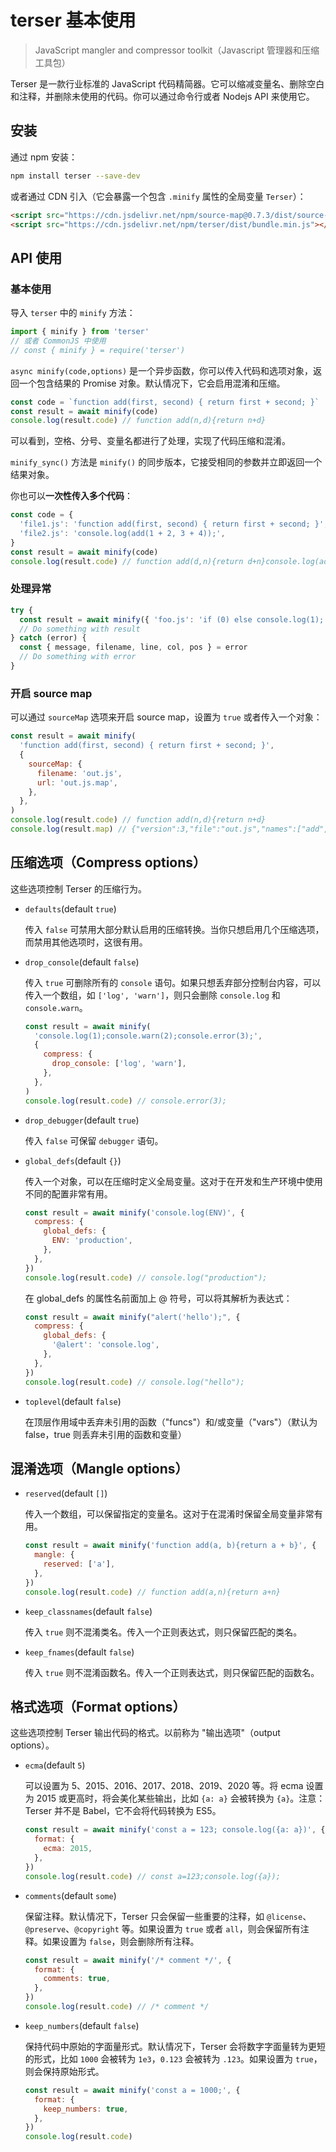 # terser 基本使用

> JavaScript mangler and compressor toolkit（Javascript 管理器和压缩工具包）

Terser 是一款行业标准的 JavaScript 代码精简器。它可以缩减变量名、删除空白和注释，并删除未使用的代码。你可以通过命令行或者 Nodejs API 来使用它。

## 安装

通过 npm 安装：

```bash
npm install terser --save-dev
```

或者通过 CDN 引入（它会暴露一个包含 `.minify` 属性的全局变量 `Terser`）：

```html
<script src="https://cdn.jsdelivr.net/npm/source-map@0.7.3/dist/source-map.js"></script>
<script src="https://cdn.jsdelivr.net/npm/terser/dist/bundle.min.js"></script>
```

## API 使用

### 基本使用

导入 `terser` 中的 `minify` 方法：

```javascript
import { minify } from 'terser'
// 或者 CommonJS 中使用
// const { minify } = require('terser')
```

`async minify(code,options)` 是一个异步函数，你可以传入代码和选项对象，返回一个包含结果的 Promise 对象。默认情况下，它会启用混淆和压缩。

```javascript
const code = `function add(first, second) { return first + second; }`
const result = await minify(code)
console.log(result.code) // function add(n,d){return n+d}
```

可以看到，空格、分号、变量名都进行了处理，实现了代码压缩和混淆。

`minify_sync()` 方法是 `minify()` 的同步版本，它接受相同的参数并立即返回一个结果对象。

你也可以**一次性传入多个代码**：

```javascript
const code = {
  'file1.js': 'function add(first, second) { return first + second; }',
  'file2.js': 'console.log(add(1 + 2, 3 + 4));',
}
const result = await minify(code)
console.log(result.code) // function add(d,n){return d+n}console.log(add(3,7));
```

### 处理异常

```javascript
try {
  const result = await minify({ 'foo.js': 'if (0) else console.log(1);' })
  // Do something with result
} catch (error) {
  const { message, filename, line, col, pos } = error
  // Do something with error
}
```

### 开启 source map

可以通过 `sourceMap` 选项来开启 source map，设置为 `true` 或者传入一个对象：

```javascript
const result = await minify(
  'function add(first, second) { return first + second; }',
  {
    sourceMap: {
      filename: 'out.js',
      url: 'out.js.map',
    },
  },
)
console.log(result.code) // function add(n,d){return n+d}
console.log(result.map) // {"version":3,"file":"out.js","names":["add","first","second"],"sources":["0"],"mappings":"AAAA,SAASA,IAAIC,EAAOC,GAAU,OAAOD,EAAQC,CAAQ"}
```

## 压缩选项（Compress options）

这些选项控制 Terser 的压缩行为。

- `defaults`(default `true`)

  传入 `false` 可禁用大部分默认启用的压缩转换。当你只想启用几个压缩选项，而禁用其他选项时，这很有用。

- `drop_console`(default `false`)

  传入 `true` 可删除所有的 `console` 语句。如果只想丢弃部分控制台内容，可以传入一个数组，如 `['log', 'warn']`，则只会删除 `console.log` 和 `console.warn`。

  ```javascript
  const result = await minify(
    'console.log(1);console.warn(2);console.error(3);',
    {
      compress: {
        drop_console: ['log', 'warn'],
      },
    },
  )
  console.log(result.code) // console.error(3);
  ```

- `drop_debugger`(default `true`)

  传入 `false` 可保留 `debugger` 语句。

- `global_defs`(default `{}`)

  传入一个对象，可以在压缩时定义全局变量。这对于在开发和生产环境中使用不同的配置非常有用。

  ```javascript
  const result = await minify('console.log(ENV)', {
    compress: {
      global_defs: {
        ENV: 'production',
      },
    },
  })
  console.log(result.code) // console.log("production");
  ```

  在 global_defs 的属性名前面加上 @ 符号，可以将其解析为表达式：

  ```javascript
  const result = await minify("alert('hello');", {
    compress: {
      global_defs: {
        '@alert': 'console.log',
      },
    },
  })
  console.log(result.code) // console.log("hello");
  ```

- `toplevel`(default `false`)

  在顶层作用域中丢弃未引用的函数（"funcs"）和/或变量（"vars"）（默认为 false，true 则丢弃未引用的函数和变量）

## 混淆选项（Mangle options）

- `reserved`(default `[]`)

  传入一个数组，可以保留指定的变量名。这对于在混淆时保留全局变量非常有用。

  ```javascript
  const result = await minify('function add(a, b){return a + b}', {
    mangle: {
      reserved: ['a'],
    },
  })
  console.log(result.code) // function add(a,n){return a+n}
  ```

- `keep_classnames`(default `false`)

  传入 `true` 则不混淆类名。传入一个正则表达式，则只保留匹配的类名。

- `keep_fnames`(default `false`)

  传入 `true` 则不混淆函数名。传入一个正则表达式，则只保留匹配的函数名。

## 格式选项（Format options）

这些选项控制 Terser 输出代码的格式。以前称为 "输出选项"（output options）。

- `ecma`(default `5`)

  可以设置为 5、2015、2016、2017、2018、2019、2020 等。将 ecma 设置为 2015 或更高时，将会美化某些输出，比如 `{a: a}` 会被转换为 `{a}`。注意：Terser 并不是 Babel，它不会将代码转换为 ES5。

  ```javascript
  const result = await minify('const a = 123; console.log({a: a})', {
    format: {
      ecma: 2015,
    },
  })
  console.log(result.code) // const a=123;console.log({a});
  ```

- `comments`(default `some`)

  保留注释。默认情况下，Terser 只会保留一些重要的注释，如 `@license`、`@preserve`、`@copyright` 等。如果设置为 `true` 或者 `all`，则会保留所有注释。如果设置为 `false`，则会删除所有注释。

  ```javascript
  const result = await minify('/* comment */', {
    format: {
      comments: true,
    },
  })
  console.log(result.code) // /* comment */
  ```

- `keep_numbers`(default `false`)

  保持代码中原始的字面量形式。默认情况下，Terser 会将数字字面量转为更短的形式，比如 `1000` 会被转为 `1e3`，`0.123` 会被转为 `.123`。如果设置为 `true`，则会保持原始形式。

  ```javascript
  const result = await minify('const a = 1000;', {
    format: {
      keep_numbers: true,
    },
  })
  console.log(result.code)
  ```
